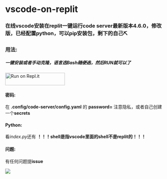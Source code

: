 # vscode-on-replit

### 在线vscode安装在replit一键运行code server最新版本4.6.0，修改版，已经配置python，可以pip安装包，剩下的自己⛏

### 用法:

##### 一键安装或者手动克隆，语言选Bash~~随便选~~，然后RUN就可以了

<a href="https://repl.it/github/hllqk/vscode-on-replit" rel="nofollow">
  <img alt="Run on Repl.it" src="https://camo.githubusercontent.com/5b5316dd014ebbf028c608ff43c6530250b667bea92cdcf87ab231ce583437cc/68747470733a2f2f7265706c2e69742f62616467652f6769746875622f616c6973742d6f72672f616c6973742d7265706c6974" style="height: 40px; width: 190px; max-width: 100%;">
</a>

#### 密码:

在 **.config/code-server/config.yaml** 的 **password=** 注意隐私，或者自己创建一个**secrets**

#### Python:

看*index.py*还有 **！！！shell是指vscode里面的shell不是replit的！！！**

#### 问题:

有任何问题提**issue**

![](https://cloud.shuia.tk/Qexo/2022/8/5a1bd6aaebee957a456a74992820bdb3.png)
